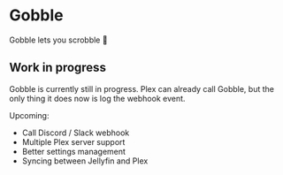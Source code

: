 # Gobble

Gobble lets you scrobble 🦃

## Work in progress

Gobble is currently still in progress. Plex can already call Gobble, but the only thing
it does now is log the webhook event.

Upcoming:
* Call Discord / Slack webhook
* Multiple Plex server support
* Better settings management
* Syncing between Jellyfin and Plex

